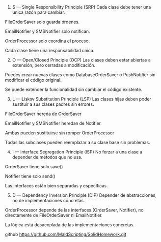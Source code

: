 
1. S — Single Responsibility Principle (SRP)
Cada clase debe tener una única razón para cambiar.

FileOrderSaver solo guarda órdenes.

EmailNotifier y SMSNotifier solo notifican.

OrderProcessor solo coordina el proceso.

 Cada clase tiene una responsabilidad única.

2. O — Open/Closed Principle (OCP)
Las clases deben estar abiertas a extensión, pero cerradas a modificación.

Puedes crear nuevas clases como DatabaseOrderSaver o PushNotifier sin modificar el código original.

 Se puede extender la funcionalidad sin cambiar el código existente.

3. L — Liskov Substitution Principle (LSP)
Las clases hijas deben poder sustituir a sus clases padres sin errores.

FileOrderSaver hereda de OrderSaver

EmailNotifier y SMSNotifier heredan de Notifier

Ambas pueden sustituirse sin romper OrderProcessor

 Todas las subclases pueden reemplazar a su clase base sin problemas.

4. I — Interface Segregation Principle (ISP)
No forzar a una clase a depender de métodos que no usa.

OrderSaver tiene solo save()

Notifier tiene solo send()

 Las interfaces están bien separadas y específicas.

5. D — Dependency Inversion Principle (DIP)
Depender de abstracciones, no de implementaciones concretas.

OrderProcessor depende de las interfaces (OrderSaver, Notifier), no directamente de FileOrderSaver ni EmailNotifier.

 La lógica está desacoplada de las implementaciones concretas.

 
 github https://github.com/MaldScripting/SolidHomework.git